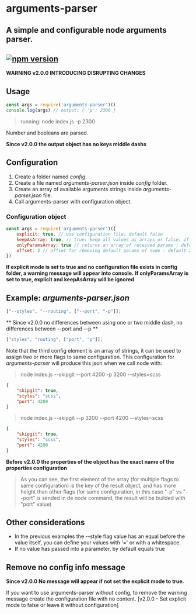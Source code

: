 # arguments-parser
A simple and configurable node arguments parser.
---
[![npm version](https://badge.fury.io/js/arguments-parser.svg)](https://badge.fury.io/js/arguments-parser)
---

**WARNING v2.0.0 INTRODUCING DISRUPTING CHANGES**

## Usage
```js
const args = require('arguments-parser')()
console.log(args) // output: { 'p': 2300 }
```
> running: node index.js -p 2300

Number and booleans are parsed.

**Since v2.0.0 the output object has no keys middle dashs**

## Configuration

1. Create a folder named _config_.
2. Create a file named _arguments-parser.json_ inside _config_ folder.
3. Create an array of available arguments strings inside _arguments-parser.json_ file.
4. Call arguments-parser with configuration object.

### Configuration object
```js
const args = require('arguments-parser')({
    explicit: true, // use configuration file: default false
    keepAsArray: true, // true: keep all values as arrays or false: if only one value to the item, the item config will be this single value (not an array) : default false
    onlyParamsArray: true // returns an array of received params : default false
    offset: 2 // offset for removing default params of node : default 2
})
```
**If explicit mode is set to true and no configuration file exists in config folder, a warning message will appear into console.**
**If onlyParamsArray is set to true, explicit and keepAsArray will be ignored**

## Example: _arguments-parser.json_

```js
["--styles", "--routing", ["--port", "-p"]];
```

** Since v2.0.0 no differences between using one or two middle dash, no differences between --port and --p **

```js
["styles", "routing", ["port", "p"]];
```

Note that the third config element is an array of strings, it can be used to assign two or more flags to same configuration.
This configuration for *arguments-parser* will produce this json when we call node with:

> node index.js --skipgit --port 4200 -p 3200 --styles=scss
```json
{
    "skipgit": true,
    "styles": "scss",
    "port": 4200
}
```
> node index.js --skipgit --p 3200 --port 4200 --styles=scss
```json
{
    "skipgit": true,
    "styles": "scss",
    "port": 4200
}
```

**Before v2.0.0 the properties of the object has the exact name of the properties configuration**

>   As you can see, the first element of the array (for multiple flags to same configuration) is the key of the result object, and has more height than other flags (for same configuration, in this case "-p" vs "--port" is sended in de node command, the result will be builded with "port" value)

## Other considerations

- In the previous examples the --style flag value has an equal before the value itself, you can define your values with '=' or with a whitespace.
- If no value has passed into a parameter, by default equals true

## Remove no config info message
**Since v2.0.0 No message will appear if not set the explicit mode to true.**

If you want to use arguments-parser without config, to remove the warning message create the configuration file with no content. [v2.0.0 - Set explicit mode to false or leave it without configuration]
